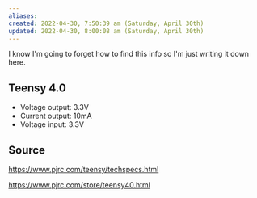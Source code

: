 ```yaml
---
aliases: 
created: 2022-04-30, 7:50:39 am (Saturday, April 30th)
updated: 2022-04-30, 8:00:08 am (Saturday, April 30th)
---
```

I know I'm going to forget how to find this info so I'm just writing it down here.

## Teensy 4.0

- Voltage output: 3.3V
- Current output: 10mA
- Voltage input: 3.3V

## Source
https://www.pjrc.com/teensy/techspecs.html

https://www.pjrc.com/store/teensy40.html